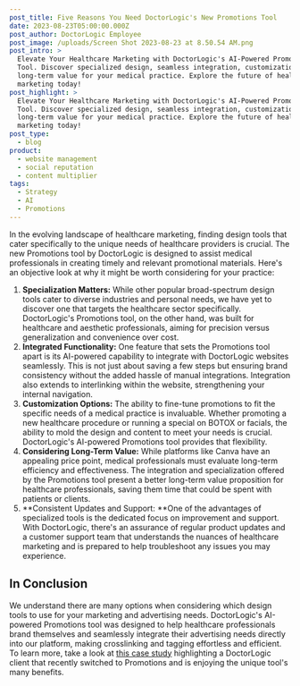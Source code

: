 ```yaml
---
post_title: Five Reasons You Need DoctorLogic's New Promotions Tool
date: 2023-08-23T05:00:00.000Z
post_author: DoctorLogic Employee
post_image: /uploads/Screen Shot 2023-08-23 at 8.50.54 AM.png
post_intro: >
  Elevate Your Healthcare Marketing with DoctorLogic's AI-Powered Promotions
  Tool. Discover specialized design, seamless integration, customization, and
  long-term value for your medical practice. Explore the future of healthcare
  marketing today!
post_highlight: >
  Elevate Your Healthcare Marketing with DoctorLogic's AI-Powered Promotions
  Tool. Discover specialized design, seamless integration, customization, and
  long-term value for your medical practice. Explore the future of healthcare
  marketing today!
post_type:
  - blog
product:
  - website management
  - social reputation
  - content multiplier
tags:
  - Strategy
  - AI
  - Promotions
---
```


In the evolving landscape of healthcare marketing, finding design tools that cater specifically to the unique needs of healthcare providers is crucial. The new Promotions tool by DoctorLogic is designed to assist medical professionals in creating timely and relevant promotional materials. Here's an objective look at why it might be worth considering for your practice:

1. **Specialization Matters:** While other popular broad-spectrum design tools cater to diverse industries and personal needs, we have yet to discover one that targets the healthcare sector specifically. DoctorLogic's Promotions tool, on the other hand, was built for healthcare and aesthetic professionals, aiming for precision versus generalization and convenience over cost.
2. **Integrated Functionality:** One feature that sets the Promotions tool apart is its AI-powered capability to integrate with DoctorLogic websites seamlessly. This is not just about saving a few steps but ensuring brand consistency without the added hassle of manual integrations. Integration also extends to interlinking within the website, strengthening your internal navigation.
3. **Customization Options:** The ability to fine-tune promotions to fit the specific needs of a medical practice is invaluable. Whether promoting a new healthcare procedure or running a special on BOTOX or facials, the ability to mold the design and content to meet your needs is crucial. DoctorLogic's AI-powered Promotions tool provides that flexibility.
4. **Considering Long-Term Value:** While platforms like Canva have an appealing price point, medical professionals must evaluate long-term efficiency and effectiveness. The integration and specialization offered by the Promotions tool present a better long-term value proposition for healthcare professionals, saving them time that could be spent with patients or clients.
5. \*\*Consistent Updates and Support: \*\*One of the advantages of specialized tools is the dedicated focus on improvement and support. With DoctorLogic, there's an assurance of regular product updates and a customer support team that understands the nuances of healthcare marketing and is prepared to help troubleshoot any issues you may experience.

## In Conclusion

We understand there are many options when considering which design tools to use for your marketing and advertising needs. DoctorLogic's AI-powered Promotions tool was designed to help healthcare professionals brand themselves and seamlessly integrate their advertising needs directly into our platform, making crosslinking and tagging effortless and efficient. To learn more, take a look at [this case study](https://growth.doctorlogic.com/promotions-case-study) highlighting a DoctorLogic client that recently switched to Promotions and is enjoying the unique tool's many benefits.
